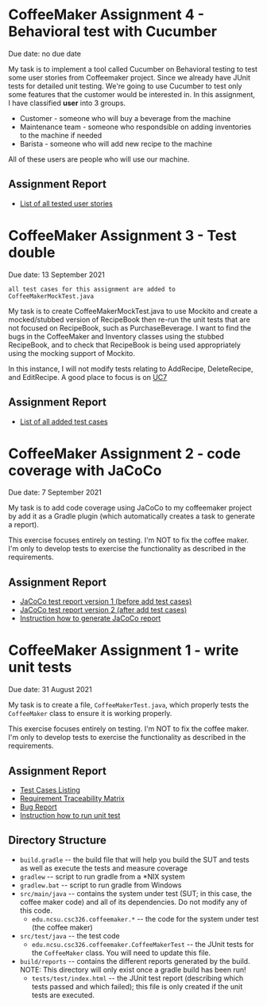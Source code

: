 CoffeeMaker Assignment 4 - Behavioral test with Cucumber
=================================

Due date: no due date

My task is to implement a tool called Cucumber on Behavioral testing to test some user stories from Coffeemaker project. Since we already
have JUnit tests for detailed unit testing. We're going to use Cucumber to test only some features that the customer would be interested in. In this assignment, I have classified **user** into 3 groups.

* Customer - someone who will buy a beverage from the machine
* Maintenance team - someone who respondsible on adding inventories to the machine if needed
* Barista - someone who will add new recipe to the machine

All of these users are people who will use our machine.

## Assignment Report
* [List of all tested user stories](../../wiki/Tested%20user%20stories)

CoffeeMaker Assignment 3 - Test double 
=================================

Due date: 13 September 2021

```
all test cases for this assignment are added to CoffeeMakerMockTest.java
```

My task is to create CoffeeMakerMockTest.java to use Mockito and create a mocked/stubbed version of RecipeBook then re-run the unit tests that are not focused on RecipeBook, such as PurchaseBeverage.  I want to find the bugs in the CoffeeMaker and Inventory classes using the stubbed RecipeBook, and to check that RecipeBook is being used appropriately using the mocking support of Mockito.

In this instance, I will not modify tests relating to AddRecipe, DeleteRecipe, and EditRecipe. A good place to focus is on [UC7](../../wiki/UC7:%20PurchaseBeverage)

## Assignment Report
* [List of all added test cases](../../wiki/Test%20cases%20with%20mock%20recipeBook)

CoffeeMaker Assignment 2 - code coverage with JaCoCo
=================================

Due date: 7 September 2021

My task is to add code coverage using JaCoCo to my coffeemaker project by add it as a Gradle plugin (which automatically creates a task to generate a report).

This exercise focuses entirely on testing.  I'm NOT to fix the coffee maker.  I'm only to develop tests to exercise the functionality as described in the requirements.

## Assignment Report

* [JaCoCo test report version 1 (before add test cases)](../../wiki/Before%20add%20test%20cases)
* [JaCoCo test report version 2 (after add test cases)](../../wiki/After%20add%20test%20cases)
* [Instruction how to generate JaCoCo report](../../wiki/How%20to%20generate%20JaCoCo%20report)

CoffeeMaker Assignment 1 - write unit tests
=================================

Due date: 31 August 2021

My task is to create a file, `CoffeeMakerTest.java`, which properly tests the `CoffeeMaker` class to ensure it is working properly. 

This exercise focuses entirely on testing.  I'm NOT to fix the coffee maker.  I'm only to develop tests to exercise the functionality as described in the requirements.

## Assignment Report
* [Test Cases Listing](../../wiki/Test%20Case)
* [Requirement Traceability Matrix](../../wiki/Requirement%20Traceability%20Matrix)
* [Bug Report](../../wiki/Bug%20Report)
* [Instruction how to run unit test](../../wiki/Instruction%20how%20to%20run%20tests)


## Directory Structure
 * `build.gradle` -- the build file that will help you build the SUT and tests as well as execute the tests and measure coverage
 * `gradlew` -- script to run gradle from a *NIX system
 * `gradlew.bat` -- script to run gradle from Windows
 * `src/main/java` -- contains the system under test (SUT; in this case, the coffee maker code) and all of its dependencies.  Do not modify any of this code.
   - `edu.ncsu.csc326.coffeemaker.*` -- the code for the system under test (the coffee maker)
 * `src/test/java` -- the test code
   - `edu.ncsu.csc326.coffeemaker.CoffeeMakerTest` -- the JUnit tests for the `CoffeeMaker` class.  You will need to update this file.
 * `build/reports` -- contains the different reports generated by the build.  NOTE: This directory will only exist once a gradle build has been run!
   - `tests/test/index.html` -- the JUnit test report (describing which tests passed and which failed); this file is only created if the unit tests are executed.
